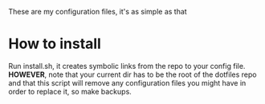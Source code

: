 These are my configuration files, it's as simple as that

# How to install
Run install.sh, it creates symbolic links from the repo to your config file. **HOWEVER**, note that your current dir has to be the root of
the dotfiles repo and that this script will remove any configuration files you might have in order to replace it, so make backups.
